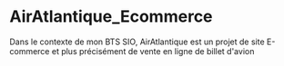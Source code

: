 AirAtlantique_Ecommerce
=======================

Dans le contexte de mon BTS SIO, AirAtlantique est un projet de site E-commerce et plus précisément de vente en ligne de billet d'avion
